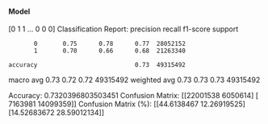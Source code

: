 #### Model
[0 1 1 ... 0 0 0]
Classification Report:
              precision    recall  f1-score   support

           0       0.75      0.78      0.77  28052152
           1       0.70      0.66      0.68  21263340

    accuracy                           0.73  49315492
   macro avg       0.73      0.72      0.72  49315492
weighted avg       0.73      0.73      0.73  49315492

Accuracy: 0.7320396803503451
Confusion Matrix:
[[22001538  6050614]
 [ 7163981 14099359]]
Confusion Matrix (%):
[[44.6138467  12.26919525]
 [14.52683672 28.59012134]]
